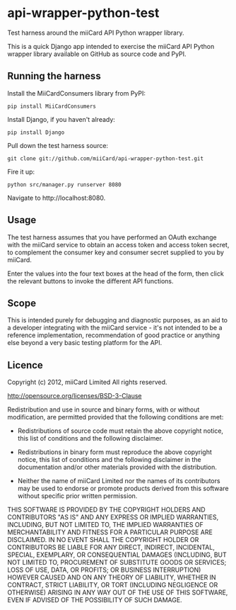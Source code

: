 api-wrapper-python-test
=======================

Test harness around the miiCard API Python wrapper library.

This is a quick Django app intended to exercise the miiCard API Python wrapper library available on GitHub as source code and PyPI.

## Running the harness
Install the MiiCardConsumers library from PyPI:
    
    pip install MiiCardConsumers

Install Django, if you haven't already:
    
    pip install Django

Pull down the test harness source:

    git clone git://github.com/miiCard/api-wrapper-python-test.git

Fire it up:

    python src/manager.py runserver 8080

Navigate to http://localhost:8080.

## Usage
The test harness assumes that you have performed an OAuth exchange with the miiCard service to obtain an access token and access token secret, to complement the consumer key and consumer secret supplied to you by miiCard.

Enter the values into the four text boxes at the head of the form, then click the relevant buttons to invoke the different API functions. 

## Scope
This is intended purely for debugging and diagnostic purposes, as an aid to a developer integrating with the miiCard service - it's not intended to be a reference implementation, recommendation of good practice or anything else beyond a very basic testing platform for the API.

## Licence
Copyright (c) 2012, miiCard Limited
All rights reserved.

http://opensource.org/licenses/BSD-3-Clause

Redistribution and use in source and binary forms, with or without
modification, are permitted provided that the following conditions are met:

- Redistributions of source code must retain the above copyright notice, this
list of conditions and the following disclaimer.

- Redistributions in binary form must reproduce the above copyright notice,
this list of conditions and the following disclaimer in the documentation
and/or other materials provided with the distribution.

- Neither the name of miiCard Limited nor the names of its contributors
may be used to endorse or promote products derived from this software
without specific prior written permission.

THIS SOFTWARE IS PROVIDED BY THE COPYRIGHT HOLDERS AND CONTRIBUTORS "AS IS" AND
ANY EXPRESS OR IMPLIED WARRANTIES, INCLUDING, BUT NOT LIMITED TO, THE IMPLIED
WARRANTIES OF MERCHANTABILITY AND FITNESS FOR A PARTICULAR PURPOSE ARE
DISCLAIMED. IN NO EVENT SHALL THE COPYRIGHT HOLDER OR CONTRIBUTORS BE LIABLE
FOR ANY DIRECT, INDIRECT, INCIDENTAL, SPECIAL, EXEMPLARY, OR CONSEQUENTIAL
DAMAGES (INCLUDING, BUT NOT LIMITED TO, PROCUREMENT OF SUBSTITUTE GOODS OR
SERVICES; LOSS OF USE, DATA, OR PROFITS; OR BUSINESS INTERRUPTION) HOWEVER
CAUSED AND ON ANY THEORY OF LIABILITY, WHETHER IN CONTRACT, STRICT LIABILITY,
OR TORT (INCLUDING NEGLIGENCE OR OTHERWISE) ARISING IN ANY WAY OUT OF THE USE
OF THIS SOFTWARE, EVEN IF ADVISED OF THE POSSIBILITY OF SUCH DAMAGE.
